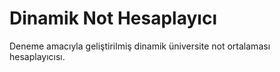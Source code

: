 # Dinamik Not Hesaplayıcı

Deneme amacıyla geliştirilmiş dinamik üniversite not ortalaması hesaplayıcısı.
